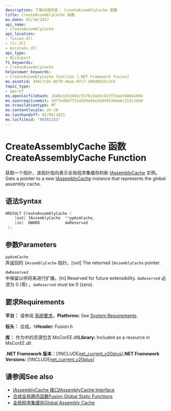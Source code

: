```yaml
---
description: 了解详细信息： CreateAssemblyCache 函数
title: CreateAssemblyCache 函数
ms.date: 03/30/2017
api_name:
- CreateAssemblyCache
api_location:
- fusion.dll
- clr.dll
- mscorwks.dll
api_type:
- DLLExport
f1_keywords:
- CreateAssemblyCache
helpviewer_keywords:
- CreateAssemblyCache function [.NET Framework fusion]
ms.assetid: 348c7c8c-8578-46ae-97cf-480d6015c3c6
topic_type:
- apiref
ms.openlocfilehash: 1646e1d33401c557b13ae5c025f53aef48042004
ms.sourcegitcommit: ddf7edb67715a5b9a45e3dd44536dabc153c1de0
ms.translationtype: MT
ms.contentlocale: zh-CN
ms.lasthandoff: 02/06/2021
ms.locfileid: "99761153"
---
```

# <a name="createassemblycache-function"></a><span data-ttu-id="64bff-103">CreateAssemblyCache 函数</span><span class="sxs-lookup"><span data-stu-id="64bff-103">CreateAssemblyCache Function</span></span>

<span data-ttu-id="64bff-104">获取一个指针，该指针指向表示全局程序集缓存的新 [IAssemblyCache](iassemblycache-interface.md) 实例。</span><span class="sxs-lookup"><span data-stu-id="64bff-104">Gets a pointer to a new [IAssemblyCache](iassemblycache-interface.md) instance that represents the global assembly cache.</span></span>  
  
## <a name="syntax"></a><span data-ttu-id="64bff-105">语法</span><span class="sxs-lookup"><span data-stu-id="64bff-105">Syntax</span></span>  
  
```cpp  
HRESULT CreateAssemblyCache (  
    [out] IAssemblyCache  **ppAsmCache,  
    [in]  DWORD           dwReserved  
 );  
```  
  
## <a name="parameters"></a><span data-ttu-id="64bff-106">参数</span><span class="sxs-lookup"><span data-stu-id="64bff-106">Parameters</span></span>  

 `ppAsmCache`  
 <span data-ttu-id="64bff-107">弄返回的 `IAssemblyCache` 指针。</span><span class="sxs-lookup"><span data-stu-id="64bff-107">[out] The returned `IAssemblyCache` pointer.</span></span>  
  
 `dwReserved`  
 <span data-ttu-id="64bff-108">中保留以供将来进行扩展。</span><span class="sxs-lookup"><span data-stu-id="64bff-108">[in] Reserved for future extensibility.</span></span> <span data-ttu-id="64bff-109">`dwReserved` 必须为 0 (零) 。</span><span class="sxs-lookup"><span data-stu-id="64bff-109">`dwReserved` must be 0 (zero).</span></span>  
  
## <a name="requirements"></a><span data-ttu-id="64bff-110">要求</span><span class="sxs-lookup"><span data-stu-id="64bff-110">Requirements</span></span>  

 <span data-ttu-id="64bff-111">**平台：** 请参阅 [系统要求](../../get-started/system-requirements.md)。</span><span class="sxs-lookup"><span data-stu-id="64bff-111">**Platforms:** See [System Requirements](../../get-started/system-requirements.md).</span></span>  
  
 <span data-ttu-id="64bff-112">**标头：** 合成。h</span><span class="sxs-lookup"><span data-stu-id="64bff-112">**Header:** Fusion.h</span></span>  
  
 <span data-ttu-id="64bff-113">**库：** 作为中的资源包含 MsCorEE.dll</span><span class="sxs-lookup"><span data-stu-id="64bff-113">**Library:** Included as a resource in MsCorEE.dll</span></span>  
  
 <span data-ttu-id="64bff-114">**.NET Framework 版本：**[!INCLUDE[net_current_v20plus](../../../../includes/net-current-v20plus-md.md)]</span><span class="sxs-lookup"><span data-stu-id="64bff-114">**.NET Framework Versions:** [!INCLUDE[net_current_v20plus](../../../../includes/net-current-v20plus-md.md)]</span></span>  
  
## <a name="see-also"></a><span data-ttu-id="64bff-115">请参阅</span><span class="sxs-lookup"><span data-stu-id="64bff-115">See also</span></span>

- [<span data-ttu-id="64bff-116">IAssemblyCache 接口</span><span class="sxs-lookup"><span data-stu-id="64bff-116">IAssemblyCache Interface</span></span>](iassemblycache-interface.md)
- [<span data-ttu-id="64bff-117">合成全局静态函数</span><span class="sxs-lookup"><span data-stu-id="64bff-117">Fusion Global Static Functions</span></span>](fusion-global-static-functions.md)
- [<span data-ttu-id="64bff-118">全局程序集缓存</span><span class="sxs-lookup"><span data-stu-id="64bff-118">Global Assembly Cache</span></span>](../../app-domains/gac.md)
